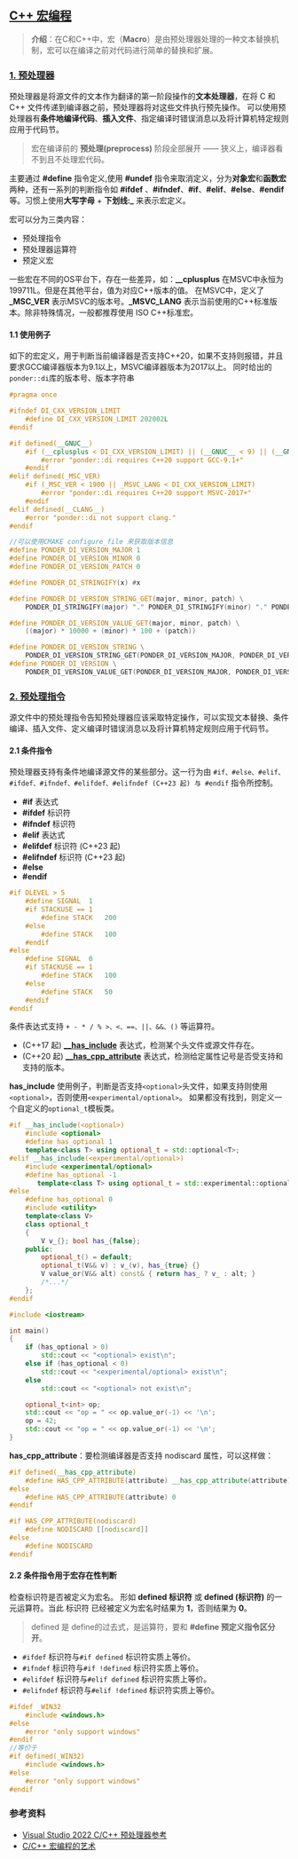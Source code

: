 ## [C++ 宏编程](#)
> **介绍**：在C和C++中，宏（**Macro**）是由预处理器处理的一种文本替换机制，宏可以在编译之前对代码进行简单的替换和扩展。


### [1. 预处理器](#)
预处理器是将源文件的文本作为翻译的第一阶段操作的**文本处理器**，在将 C 和 C++ 文件传递到编译器之前，预处理器将对这些文件执行预先操作。
可以使用预处理器有**条件地编译代码**、**插入文件**、指定编译时错误消息以及将计算机特定规则应用于代码节。

> 宏在编译前的 **预处理(preprocess)** 阶段全部展开 —— 狭义上，编译器看不到且不处理宏代码。

主要通过 **#define** 指令定义,使用 **#undef** 指令来取消定义，分为**对象宏**和**函数宏**两种，还有一系列的判断指令如 **#ifdef** 、**#ifndef**、**#if**、**#elif**、**#else**、**#endif**等。习惯上使用**大写字母** + **下划线:_** 来表示宏定义。

宏可以分为三类内容：
* 预处理指令
* 预处理器运算符
* 预定义宏

一些宏在不同的OS平台下，存在一些差异，如：**__cplusplus** 在MSVC中永恒为199711L。但是在其他平台，值为对应C++版本的值。
在MSVC中，定义了 **_MSC_VER** 表示MSVC的版本号。**_MSVC_LANG** 表示当前使用的C++标准版本。除非特殊情况，一般都推荐使用
ISO C++标准宏。

#### 1.1 使用例子
如下的宏定义，用于判断当前编译器是否支持C++20，如果不支持则报错，并且要求GCC编译器版本为9.1以上，MSVC编译器版本为2017以上。
同时给出的`ponder::di`库的版本号、版本字符串
```cpp
#pragma once

#ifndef DI_CXX_VERSION_LIMIT
    #define DI_CXX_VERSION_LIMIT 202002L
#endif

#if defined(__GNUC__)
    #if (__cplusplus < DI_CXX_VERSION_LIMIT) || (__GNUC__ < 9) || (__GNUC_MINOR__ < 1)
        #error "ponder::di requires C++20 support GCC-9.1+"
    #endif
#elif defined(_MSC_VER)
    #if (_MSC_VER < 1900 || _MSVC_LANG < DI_CXX_VERSION_LIMIT)
        #error "ponder::di requires C++20 support MSVC-2017+"
    #endif
#elif defined(__CLANG__)
    #error "ponder::di not support clang."
#endif

//可以使用CMAKE configure_file 来获取版本信息
#define PONDER_DI_VERSION_MAJOR 1
#define PONDER_DI_VERSION_MINOR 0
#define PONDER_DI_VERSION_PATCH 0

#define PONDER_DI_STRINGIFY(x) #x

#define PONDER_DI_VERSION_STRING_GET(major, minor, patch) \
    PONDER_DI_STRINGIFY(major) "." PONDER_DI_STRINGIFY(minor) "." PONDER_DI_STRINGIFY(patch)

#define PONDER_DI_VERSION_VALUE_GET(major, minor, patch) \
    ((major) * 10000 + (minor) * 100 + (patch))

#define PONDER_DI_VERSION_STRING \
    PONDER_DI_VERSION_STRING_GET(PONDER_DI_VERSION_MAJOR, PONDER_DI_VERSION_MINOR, PONDER_DI_VERSION_PATCH)
#define PONDER_DI_VERSION \
    PONDER_DI_VERSION_VALUE_GET(PONDER_DI_VERSION_MAJOR, PONDER_DI_VERSION_MINOR, PONDER_DI_VERSION_PATCH)
```

### [2. 预处理指令](#)
源文件中的预处理指令告知预处理器应该采取特定操作，可以实现文本替换、条件编译、插入文件、定义编译时错误消息以及将计算机特定规则应用于代码节。

#### 2.1 条件指令
预处理器支持有条件地编译源文件的某些部分。这一行为由 `#if、#else、#elif、#ifdef、#ifndef、#elifdef、#elifndef (C++23 起) 与 #endif` 指令所控制。

* **#if** 表达式		
* **#ifdef** 标识符		
* **#ifndef** 标识符		
* **#elif** 表达式		
* **#elifdef** 标识符		(C++23 起)
* **#elifndef** 标识符		(C++23 起)
* **#else**		
* **#endif**

```cpp
#if DLEVEL > 5
    #define SIGNAL  1
    #if STACKUSE == 1
        #define STACK   200
    #else
        #define STACK   100
    #endif
#else
    #define SIGNAL  0
    #if STACKUSE == 1
        #define STACK   100
    #else
        #define STACK   50
    #endif
#endif
```

条件表达式支持 `+ - * / % >、<、==、||、&&、()` 等运算符。

* (C++17 起) [**__has_include**](https://zh.cppreference.com/w/cpp/preprocessor/include) 表达式，检测某个头文件或源文件存在。
* (C++20 起) [**__has_cpp_attribute**](https://zh.cppreference.com/w/cpp/feature_test#Attributes) 表达式，检测给定属性记号是否受支持和支持的版本。

**has_include** 使用例子，判断是否支持`<optional>`头文件，如果支持则使用`<optional>`，否则使用`<experimental/optional>`。
如果都没有找到，则定义一个自定义的`optional_t`模板类。
```cpp
#if __has_include(<optional>)
    #include <optional>
    #define has_optional 1
    template<class T> using optional_t = std::optional<T>;
#elif __has_include(<experimental/optional>)
    #include <experimental/optional>
    #define has_optional -1
       template<class T> using optional_t = std::experimental::optional<T>;
#else
    #define has_optional 0
    #include <utility>
    template<class V>
    class optional_t
    {
        V v_{}; bool has_{false};
    public:
        optional_t() = default;
        optional_t(V&& v) : v_(v), has_{true} {}
        V value_or(V&& alt) const& { return has_ ? v_ : alt; }
        /*...*/
    };
#endif

#include <iostream>

int main()
{
    if (has_optional > 0)
        std::cout << "<optional> exist\n";
    else if (has_optional < 0)
        std::cout << "<experimental/optional> exist\n";
    else
        std::cout << "<optional> not exist\n";

    optional_t<int> op;
    std::cout << "op = " << op.value_or(-1) << '\n';
    op = 42;
    std::cout << "op = " << op.value_or(-1) << '\n';
}
```

**has_cpp_attribute**：要检测编译器是否支持 nodiscard 属性，可以这样做：
```cpp
#if defined(__has_cpp_attribute)
    #define HAS_CPP_ATTRIBUTE(attribute) __has_cpp_attribute(attribute)
#else
    #define HAS_CPP_ATTRIBUTE(attribute) 0
#endif

#if HAS_CPP_ATTRIBUTE(nodiscard)
    #define NODISCARD [[nodiscard]]
#else
    #define NODISCARD
#endif
```

#### 2.2 条件指令用于宏存在性判断
检查标识符是否被定义为宏名。 形如 **defined 标识符** 或 **defined (标识符)** 的一元运算符。当此 标识符 已经被定义为宏名时结果为 **1**，否则结果为 **0**。

> defined 是 define的过去式，是运算符，要和 **#define 预定义指令区分开**。

* `#ifdef` 标识符与`#if defined` 标识符实质上等价。
* `#ifndef` 标识符与`#if !defined` 标识符实质上等价。
* `#elifdef` 标识符与`#elif defined` 标识符实质上等价。
* `#elifndef` 标识符与`#elif !defined` 标识符实质上等价。

```cpp
#ifdef _WIN32
    #include <windows.h>
#else
    #error "only support windows"
#endif
//等价于
#if defined(_WIN32)
    #include <windows.h>
#else
    #error "only support windows"
#endif
```
#### 

### 参考资料
* [Visual Studio 2022 C/C++ 预处理器参考](https://learn.microsoft.com/zh-cn/cpp/preprocessor/c-cpp-preprocessor-reference?view=msvc-170)
* [C/C++ 宏编程的艺术](https://bot-man-jl.github.io/articles/?post=2020/Macro-Programming-Art)